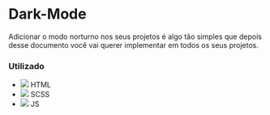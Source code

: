 # Dark-Mode
<link rel="icon" href="img/favicon.png" />

Adicionar o modo norturno nos seus projetos é algo tão simples que depois desse documento você vai querer implementar em todos os seus projetos.

### Utilizado

- <img src="https://img.icons8.com/color/48/000000/sass-avatar.png"/> HTML
- <img src="https://img.icons8.com/color/48/000000/html-5--v1.png"/> SCSS
- <img src="https://img.icons8.com/color/48/000000/javascript--v2.png"/> JS


